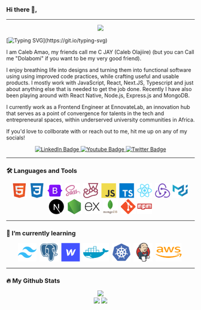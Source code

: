 ### Hi there 👋,
<hr>
<div id="header" align="center">
  <img src="https://media.giphy.com/media/M9gbBd9nbDrOTu1Mqx/giphy.gif" width="200"/>
</div>


<!--   my-ticker -->    
[![Typing SVG](https://readme-typing-svg.herokuapp.com?color=%2336BCF7&center=true&vCenter=true&width=600&lines=Hi+there+👋,+I+am+Caleb+Amao;+Welcome+to+My+Profile!;Over+3+years+of+programming+experience;Always+learning+new+things+;Passionate+about+crafting+products;Software+engineering+and+User+Interface+enthusiast;)](https://git.io/typing-svg)


I am Caleb Amao, my friends call me C JAY (Caleb Olajiire) (but you can Call me "Dolabomi" if you want to be my very good friend).

I enjoy breathing life into designs and turning them into functional software using using improved code practices, while crafting useful and usable products. I mostly work with JavaScript, React, Next.JS, Typescript and just about anything else that is needed to get the job done. Recently I have also been playing around with React Native, Node.js, Express.js and MongoDB.  

I currently work as a Frontend Engineer at EnnovateLab, an innovation hub that serves as a point of convergence for talents in the tech and entrepreneural spaces, within underserved university communities in Africa. 

If you'd love to collborate with or reach out to me, hit me up on any of my socials!

<div id="badges" align="center">
  <a href="https://www.linkedin.com/in/caleb-amao-8a82401b8/" target="_blank">
    <img src="https://img.shields.io/badge/LinkedIn-blue?style=for-the-badge&logo=linkedin&logoColor=white" alt="LinkedIn Badge"/>
  </a>
  <a href="https://www.instagram.com/dolabomi_j/" target="_blank">
    <img src="https://img.shields.io/badge/Instagram-red?style=for-the-badge&logo=youtube&logoColor=white" alt="Youtube Badge"/>
  </a>
  <a href="https://twitter.com/CalebAmaoO" target="_blank">
    <img src="https://img.shields.io/badge/Twitter-blue?style=for-the-badge&logo=twitter&logoColor=white" alt="Twitter Badge"/>
  </a>
</div>
<hr/>

### :hammer_and_wrench: Languages and Tools
<div align="center">
  <img src="https://github.com/devicons/devicon/blob/master/icons/html5/html5-original.svg" title="HTML5" alt="HTML" width="40" height="40"/>&nbsp;
  <img src="https://github.com/devicons/devicon/blob/master/icons/css3/css3-plain.svg"  title="CSS3" alt="CSS" width="40" height="40"/>&nbsp;
  <img src="https://github.com/devicons/devicon/blob/master/icons/bootstrap/bootstrap-original.svg"  title="Bootstrap" alt="CSS" width="40" height="40"/>&nbsp;
  <img src="https://github.com/devicons/devicon/blob/master/icons/sass/sass-original.svg"  title="Sass" alt="Sass" width="40" height="40"/>&nbsp;
  <img src="https://github.com/devicons/devicon/blob/master/icons/jest/jest-plain.svg"  title="Jest" alt="Jest" width="40" height="40"/>&nbsp;  
  <img src="https://github.com/devicons/devicon/blob/master/icons/javascript/javascript-original.svg" title="JavaScript" alt="JavaScript" width="40" height="40"/>&nbsp;
  <img src="https://github.com/devicons/devicon/blob/master/icons/typescript/typescript-original.svg" title="JavaScript" alt="JavaScript" width="40" height="40"/>&nbsp;
  <img src="https://github.com/devicons/devicon/blob/master/icons/react/react-original.svg" title="React" alt="React" width="40" height="40"/>&nbsp;
  <img src="https://github.com/devicons/devicon/blob/master/icons/redux/redux-original.svg" title="Redux" alt="Redux " width="40" height="40"/>&nbsp;
  <img src="https://github.com/devicons/devicon/blob/master/icons/materialui/materialui-original.svg" title="Material UI" alt="Material UI" width="40" height="40"/>&nbsp;
  <img src="https://github.com/devicons/devicon/blob/master/icons/nextjs/nextjs-original.svg" title="Next JS" alt="NEXT JS" width="40" height="40"/>&nbsp;
  <img src="https://github.com/devicons/devicon/blob/master/icons/nodejs/nodejs-original.svg"  title="Node JS" alt="NodeJS" width="40" height="40"/>&nbsp;
  <img src="https://github.com/devicons/devicon/blob/master/icons/express/express-original.svg"  title="Express JS" alt="ExpressJS" width="40" height="40"/>&nbsp;  
  <img src="https://github.com/devicons/devicon/blob/master/icons/mongodb/mongodb-original-wordmark.svg"  title="MongoDB" alt="MongoDB" width="40" height="40"/>&nbsp;
  <img src="https://github.com/devicons/devicon/blob/master/icons/git/git-original.svg" title="Git" **alt="Git" width="40" height="40"/>
  <img src="https://github.com/devicons/devicon/blob/master/icons/npm/npm-original-wordmark.svg" title="Git" **alt="Git" width="40" height="40"/> 
</div>
<hr/>

### 🌱 I’m currently learning
<div align="center" display="flex">
  <img src="https://github.com/devicons/devicon/blob/master/icons/tailwindcss/tailwindcss-plain.svg"  title="Tailwind" alt="Tailwind" width="50" height="50"/>&nbsp;
  <img src="https://github.com/devicons/devicon/blob/master/icons/postgresql/postgresql-plain.svg"  title="PostgresSQL" alt="PostgresSQL" width="50" height="50"/>&nbsp;
  <img src="https://github.com/devicons/devicon/blob/master/icons/webflow/webflow-original.svg"  title="Webflow" alt="Webflow" width="50" height="50"/>&nbsp;
  <img src="https://github.com/devicons/devicon/blob/master/icons/docker/docker-plain.svg"  title="Webflow" alt="Webflow" width="70" height="50"/>&nbsp;
  <img src="https://github.com/devicons/devicon/blob/master/icons/kubernetes/kubernetes-plain.svg"  title="Webflow" alt="Webflow" width="50" height="50"/>&nbsp;
  <img src="https://github.com/devicons/devicon/blob/master/icons/jenkins/jenkins-original.svg"  title="Webflow" alt="Webflow" width="50" height="50"/>&nbsp;
  <img src="https://github.com/devicons/devicon/blob/master/icons/amazonwebservices/amazonwebservices-plain-wordmark.svg"  title="Webflow" alt="Webflow" width="70" height="50"/>&nbsp;


  
  
</div>

<hr/>




### :fire: My Github Stats
<div align="center">
  <picture>
      <source media="(prefers-color-scheme: dark)" srcset="https://streak-stats.demolab.com?user=caleb-ola&theme=highcontrast&hide_border=true" 
         media="(prefers-color-scheme: dark)"/>
      <img src="https://streak-stats.demolab.com?user=caleb-ola&theme=default" />
  </picture>
</div>
<!--  <picture>
      <source
    srcset="https://github-readme-stats.vercel.app/api?username=anuraghazra&show_icons=true&theme=dark"
    media="(prefers-color-scheme: dark)"
  /> -->
<div align="center">
  <picture>
      <source
    srcset="https://github-readme-stats.vercel.app/api?username=caleb-ola&show_icons=true&theme=highcontrast&hide_border=true"
    media="(prefers-color-scheme: dark)"
  />
      <img src="https://github-readme-stats.vercel.app/api/top-langs/?username=caleb-ola&layout=compact&theme=default&hide_border=true" />
  </picture>
  
  <picture>
      <source media="(prefers-color-scheme: dark)" srcset="https://github-readme-stats.vercel.app/api/top-langs/?username=caleb-ola&layout=compact&theme=vision-friendly-dark&hide_border=true" />
      <img src="https://github-readme-stats.vercel.app/api/top-langs/?username=caleb-ola&layout=compact&theme=default&hide_border=true" />
  </picture>
  

<!--

**caleb-ola/caleb-ola** is a ✨ _special_ ✨ repository because its `README.md` (this file) appears on your GitHub profile.

Here are some ideas to get you started:

- 🔭 I’m currently working on ...
- 🌱 I’m currently learning ...
- 👯 I’m looking to collaborate on ...
- 🤔 I’m looking for help with ...
- 💬 Ask me about ...
- 📫 How to reach me: ...
- 😄 Pronouns: ...
- ⚡ Fun fact: ...
-->




